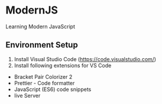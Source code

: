 # ModernJS

Learning Modern JavaScript

## Environment Setup

1. Install Visual Studio Code (https://code.visualstudio.com/)
2. Install following extensions for VS Code

- Bracket Pair Colorizer 2
- Prettier - Code formatter
- JavaScript (ES6) code snippets
- live Server
